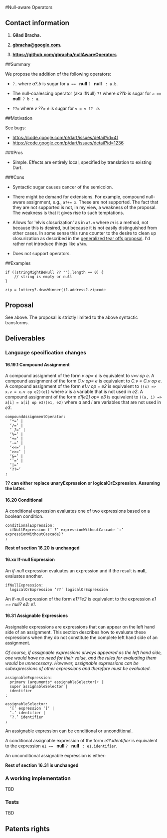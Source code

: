 #Null-aware Operators

## Contact information

1. **Gilad Bracha.** 

2. **gbracha@google.com.** 

3. **https://github.com/gbracha/nullAwareOperators** 



##Summary 


We propose the addition of the following operators:

* `?.` where *a?.b* is sugar for `a == ` **null** `? ` **null** ` : a.b`.

* The null-coalescing operator (aka ifNull) `??` where *a??b* is sugar for `a == ` **null**` ? b : a`.

* `??=` where *v ??= e* is sugar for `v = v ?? ` *e*.

##Motivation

See bugs:

* https://code.google.com/p/dart/issues/detail?id=41
* https://code.google.com/p/dart/issues/detail?id=1236



###Pros

* Simple. Effects are entirely local, specified by translation to existing Dart.

###Cons

* Syntactic sugar causes cancer of the semicolon.

* There might be demand for extensions. For example, compound null-aware assignment, e.g.,  `a?+= x`. These are not supported. The fact that they are not supported is not, in my view, a weakness of the proposal. The weakness is that it gives rise to such temptations.

* Allows for 'elvis closurization' as in `a?.m` where *m* is a method, not because this is desired, but because it is not easily distinguished from other cases. In some sense this runs counter to the desire to clean up closurization as described in the [generalized tear offs proposal](https://github.com/gbracha/generalizedTearOffs).  I'd rather not introduce things like `a?#m`.

* Does not support operators.


##Examples

```
if ((stringMightBeNull ?? "").length == 0) {
    // string is empty or null
}
```

`zip = lottery?.drawWinner()?.address?.zipcode`


## Proposal

See above. The proposal is strictly limited to the above syntactic transforms. 




## Deliverables


### Language specification changes




#### 16.19.1 Compound Assignment

A compound assignment of the form *v op= e* is equivalent to *v=v op e*. A compound assignment of the form *C.v op= e* is equivalent to *C.v = C.v op e*. A compound assignment of the form *e1.v op = e2* is equivalent to `((x) => x.v = x.v op e2)(e1)` where *x* is a variable that is not used in *e2*. A compound assignment of the form *e1[e2] op= e3* is equivalent to `((a, i) => a[i] = a[i] op e3)(e1, e2)` where *a* and *i* are variables that are not used in *e3*.


```
compoundAssignmentOperator:
  ‘*=’ | 
  ‘/=’ | 
  ‘ ̃/=’ | 
  ‘%=’ | 
  ‘+=’ | 
  ‘-=’ | 
  ‘<<=’ | 
  ‘>>=’ | 
  ‘&=’ | 
  ‘ˆ=’ | 
  ‘|=’
  ‘??=’
;
``` 

**?? can either replace unaryExpression or logicalOrExpression. Assuming the latter.**

#### 16.20 Conditional

A conditional expression evaluates one of two expressions based on a boolean condition.

```
conditionalExpression:
  ifNullExpression (‘ ?’ expressionWithoutCascade ‘:’ expressionWithoutCascade)?
;
```
**Rest of section 16.20 is unchanged**


#### 16.xx If-**null** Expression

An *if-null* expression evaluates an expression and if the result is **null**, evaluates another.

```
ifNullExpression:
  logicalOrExpression ‘??’ logicalOrExpression
```

An if-null expression of the form *e1??e2* is equivalent to the expression *e1 == null? e2: e1*.

#### 16.31 Assignable Expressions

Assignable expressions are expressions that can appear on the left hand side of an assignment. This section describes how to evaluate these expressions when they do not constitute the complete left hand side of an assignment.

*Of course, if assignable expressions always appeared as the left hand side, one would have no need for their value, and the rules for evaluating them would be unnecessary. However, assignable expressions can be subexpressions of other expressions and therefore must be evaluated.*

```
assignableExpression:
  primary (arguments* assignableSelector)+ | 
  super assignableSelector |
  identifier
;

assignableSelector:
  ‘[’ expression ‘]’ |
  ‘.’ identifier |
  ‘?.’ identifier 
;
```
An assignable expression can be conditional or unconditional. 

A conditional assignable expression of the form *e1?.identifier* is equivalent to the expression 
`e1 == ` **null** `? ` **null** ` : e1.identifier`.

An unconditional assignable expression is either:

**Rest of section 16.31 is unchanged**

### A working implementation

TBD

### Tests

TBD

## Patents rights

[tex]: http://www.latex-project.org/
[language spec]: https://www.dartlang.org/docs/spec/
[dart standard]: http://www.ecma-international.org/publications/standards/Ecma-408.htm
[rfpp]: http://www.ecma-international.org/memento/TC52%20policy/Ecma%20Experimental%20TC52%20Royalty-Free%20Patent%20Policy.pdf
[external contributer form]: http://www.ecma-international.org/memento/TC52%20policy/Contribution%20form%20to%20TC52%20Royalty%20Free%20Task%20Group%20as%20a%20non-member.pdf
